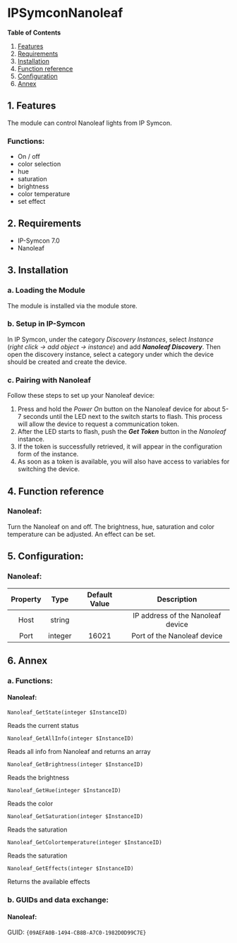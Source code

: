 # IPSymconNanoleaf

**Table of Contents**

1. [Features](#1-features)
2. [Requirements](#2-requirements)
3. [Installation](#3-installation)
4. [Function reference](#4-function-reference)
5. [Configuration](#5-configuration)
6. [Annex](#6-annex)

## 1. Features

The module can control Nanoleaf lights from IP Symcon.

### Functions:

- On / off
- color selection
- hue
- saturation
- brightness
- color temperature
- set effect


## 2. Requirements

- IP-Symcon 7.0
- Nanoleaf

## 3. Installation

### a. Loading the Module

The module is installed via the module store.

### b.  Setup in IP-Symcon

In IP Symcon, under the category _Discovery Instances_, select _Instance_ (_right click -> add object -> instance_) and add __*Nanoleaf Discovery*__.
Then open the discovery instance, select a category under which the device should be created and create the device.

### c. Pairing with Nanoleaf

Follow these steps to set up your Nanoleaf device:

1. Press and hold the _Power On_ button on the Nanoleaf device for about 5-7 seconds until the LED next to the switch starts to flash. This process will allow the device to request a communication token.
2. After the LED starts to flash, push the _**Get Token**_ button in the _Nanoleaf_ instance.
3. If the token is successfully retrieved, it will appear in the configuration form of the instance.
4. As soon as a token is available, you will also have access to variables for switching the device.

## 4. Function reference

### Nanoleaf:  

Turn the Nanoleaf on and off. The brightness, hue, saturation and color temperature can be adjusted.
An effect can be set.

## 5. Configuration:

### Nanoleaf:

| Property |  Type   | Default Value |            Description            |
|:--------:|:-------:|:-------------:|:---------------------------------:|
|   Host   | string  |               | IP address of the Nanoleaf device |
|   Port   | integer |     16021     |    Port of the Nanoleaf device    |


## 6. Annex

###  a. Functions:

#### Nanoleaf:

`Nanoleaf_GetState(integer $InstanceID)`

Reads the current status

`Nanoleaf_GetAllInfo(integer $InstanceID)`

Reads all info from Nanoleaf and returns an array

`Nanoleaf_GetBrightness(integer $InstanceID)`

Reads the brightness

`Nanoleaf_GetHue(integer $InstanceID)`

Reads the color

`Nanoleaf_GetSaturation(integer $InstanceID)`

Reads the saturation

`Nanoleaf_GetColortemperature(integer $InstanceID)`

Reads the saturation

`Nanoleaf_GetEffects(integer $InstanceID)`

Returns the available effects


###  b. GUIDs and data exchange:

#### Nanoleaf:

GUID: `{09AEFA0B-1494-CB8B-A7C0-1982D0D99C7E}` 

